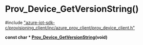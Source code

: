 # Prov_Device_GetVersionString()

\#include ["azure-iot-sdk-c/provisioning_client/inc/azure_prov_client/prov_device_client.h"](../iot-c-ref-prov-device-client-h.md)  

**const char * [Prov_Device_GetVersionString](#prov__device__client_8h_1ad182914453b800ba8422b7d11c5d4891)(void)**

